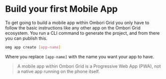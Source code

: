 # Build your first Mobile App

To get going to build a mobile app within Ombori Grid you only have to follow the basic instructions like any other app on the Ombori Grid ecosystem. You run a CLI command to generate the project, and from there you can publish this.

```bash
omg app create [app-name]
```
Where you replace `[app-name]` with the name you want your app to have.

> A mobile app within Ombori Grid is a Progressive Web App (PWA), not a native app running on the phone itself.